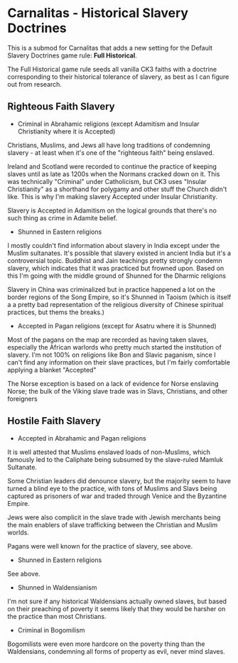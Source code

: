 # Carnalitas - Historical Slavery Doctrines

This is a submod for Carnalitas that adds a new setting for the Default Slavery Doctrines game rule: **Full Historical**.

The Full Historical game rule seeds all vanilla CK3 faiths with a doctrine corresponding to their historical tolerance of slavery, as best as I can figure out from research.

## Righteous Faith Slavery

* Criminal in Abrahamic religions (except Adamitism and Insular Christianity where it is Accepted)

Christians, Muslims, and Jews all have long traditions of condemning slavery - at least when it's one of the "righteous faith" being enslaved.

Ireland and Scotland were recorded to continue the practice of keeping slaves until as late as 1200s when the Normans cracked down on it. This was technically "Criminal" under Catholicism, but CK3 uses "Insular Christianity" as a shorthand for polygamy and other stuff the Church didn't like. This is why I'm making slavery Accepted under Insular Christianity.

Slavery is Accepted in Adamitism on the logical grounds that there's no such thing as crime in Adamite belief.

* Shunned in Eastern religions

I mostly couldn't find information about slavery in India except under the Muslim sultanates. It's possible that slavery existed in ancient India but it's a controversial topic. Buddhist and Jain teachings pretty strongly condemn slavery, which indicates that it was practiced but frowned upon. Based on this I'm going with the middle ground of Shunned for the Dharmic religions

Slavery in China was criminalized but in practice happened a lot on the border regions of the Song Empire, so it's Shunned in Taoism (which is itself a a pretty bad representation of the religious diversity of Chinese spiritual practices, but thems the breaks.)

* Accepted in Pagan religions (except for Asatru where it is Shunned)

Most of the pagans on the map are recorded as having taken slaves, especially the African warlords who pretty much started the institution of slavery. I'm not 100% on religions like Bon and Slavic paganism, since I can't find any information on their slave practices, but I'm fairly comfortable applying a blanket "Accepted"

The Norse exception is based on a lack of evidence for Norse enslaving Norse; the bulk of the Viking slave trade was in Slavs, Christians, and other foreigners

## Hostile Faith Slavery

* Accepted in Abrahamic and Pagan religions

It is well attested that Muslims enslaved loads of non-Muslims, which famously led to the Caliphate being subsumed by the slave-ruled Mamluk Sultanate.

Some Christian leaders did denounce slavery, but the majority seem to have turned a blind eye to the practice, with tons of Muslims and Slavs being captured as prisoners of war and traded through Venice and the Byzantine Empire.

Jews were also complicit in the slave trade with Jewish merchants being the main enablers of slave trafficking between the Christian and Muslim worlds.

Pagans were well known for the practice of slavery, see above.

* Shunned in Eastern religions

See above.

* Shunned in Waldensianism

I'm not sure if any historical Waldensians actually owned slaves, but based on their preaching of poverty it seems likely that they would be harsher on the practice than most Christians.

* Criminal in Bogomilism

Bogomilists were even more hardcore on the poverty thing than the Waldensians, condemning all forms of property as evil, never mind slaves.
